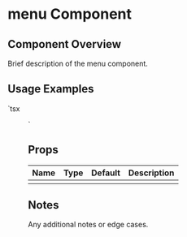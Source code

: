 # menu Component

## Component Overview

Brief description of the menu component.

## Usage Examples

`tsx

<menu />
`

## Props

| Name | Type | Default | Description |
| ---- | ---- | ------- | ----------- |
|      |      |         |             |

## Notes

Any additional notes or edge cases.
